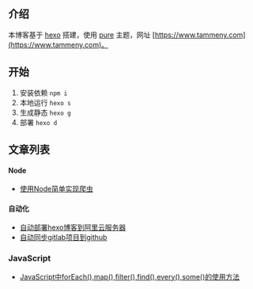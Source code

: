 ## 介绍
本博客基于 [hexo](https://hexo.io) 搭建，使用 [pure](https://github.com/cofess/hexo-theme-pure) 主题，网址 [https://www.tammeny.com](https://www.tammeny.com)。
## 开始
1. 安装依赖 `npm i`
2. 本地运行 `hexo s`
3. 生成静态 `hexo g`
4. 部署 `hexo d`

## 文章列表
#### Node
- [使用Node简单实现爬虫](./source/_posts/使用Node简单实现爬虫.md)

#### 自动化
- [自动部署hexo博客到阿里云服务器](./source/_posts/自动部署hexo博客到阿里云服务器.md)
- [自动同步gitlab项目到github](./source/_posts/自动同步gitlab项目到github.md)

### JavaScript
- [JavaScript中forEach(),map(),filter(),find(),every(),some()的使用方法](./source/_posts/JavaScript中forEach-map-filter-find-every-some-的使用方法.md)